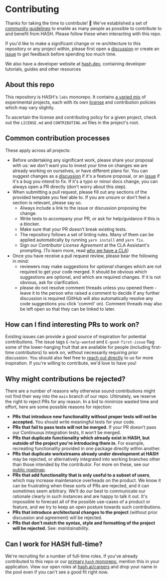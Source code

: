# Contributing

Thanks for taking the time to contribute! 🎉 We've established a set of [community guidelines](https://hash.ai/legal/trust-safety/community?utm_medium=organic&utm_source=github_readme_labs-repo_dot-github-contributing-guide) to enable as many people as possible to contribute to and benefit from HASH. Please follow these when interacting with this repo.

If you'd like to make a significant change or re-architecture to this repository or any project within, please first open a [discussion](https://github.com/hashintel/labs/discussions) or create an [issue](https://github.com/hashintel/labs/issues) to get feedback before spending too much time.

We also have a developer website at [hash.dev](https://hash.dev/?utm_medium=organic&utm_source=github_readme_labs-repo_dot-github-contributing-guide), containing developer tutorials, guides and other resources

## About this repo

This repository is HASH's `labs` monorepo. It contains [a varied mix](README.md) of experimental projects, each with its own [license](LICENSE.md) and contribution policies which may vary slightly.

To ascertain the license and contributing policy for a given project, check out the `LICENSE.md` and `CONTRIBUTING.md` files in the project's root.

## Common contribution processes

These apply across all projects:

- Before undertaking any significant work, please share your proposal with us: we don't want you to invest your time on changes we are already working on ourselves, or have different plans for. You can suggest changes as a [discussion](https://github.com/hashintel/labs/discussions) if it's a feature proposal, or an [issue](https://github.com/hashintel/labs/issues) if it's a bug you intend to fix. If it's a typo or minor docs change, you can always open a PR directly (don't worry about this step).
- When submitting a pull request, please fill out any sections of the provided template you feel able to. If you are unsure or don't feel a section is relevant, please say so.
  - Always include a link to the issue or discussion proposing the change.
  - Write tests to accompany your PR, or ask for help/guidance if this is a blocker.
  - Make sure that your PR doesn’t break existing tests.
  - The repository follows a set of linting rules. Many of them can be applied automatically by running `yarn install` and `yarn fix`.
  - Sign our _Contributor License Agreement_ at the CLA Assistant's prompting. (To learn more, read [why we have a CLA](https://hash.ai/legal/developers/contributing?utm_medium=organic&utm_source=github_readme_labs-repo_dot-github-contributing-guide))
- Once you have receive a pull request review, please bear the following in mind:
  - reviewers may make suggestions for _optional_ changes which are not required to get your code merged. It should be obvious which suggestions are optional, and which are required changes. If it is not obvious, ask for clarification.
  - please do not resolve comment threads unless you opened them - leave it to the person who raised a comment to decide if any further discussion is required (GitHub will also automatically resolve any code suggestions you click 'commit' on). Comment threads may also be left open so that they can be linked to later.

## How can I find interesting PRs to work on?

Existing issues can provide a good source of inspiration for potential contributions. The issue tags `E-help-wanted` and `E-good-first-issue` flag some of the lower-hanging fruit that are available for people (including first-time contributors) to work on, without necessarily requiring prior discussion. You should also feel free to [reach out directly](https://hash.ai/contact?utm_medium=organic&utm_source=github_readme_labs-repo_dot-github-contributing-guide) to us for more inspiration. If you're willing to contribute, we'd love to have you!

## Why might contributions be rejected?

There are a number of reasons why otherwise sound contributions might not find their way into the `main` branch of our repo. Ultimately, we reserve the right to reject PRs for any reason. In a bid to minimize wasted time and effort, here are some possible reasons for rejection:

- **PRs that introduce new functionality without proper tests will not be accepted.** You should write meaningful tests for your code.
- **PRs that fail to pass tests will not be merged.** If your PR doesn’t pass our Continuous Integration tests, it won’t be merged.
- **PRs that duplicate functionality which already exist in HASH, but outside of the project you're introducing them in.** For example, recreating functionality provided in one package directly within another.
- **PRs that duplicate workstreams already under development at HASH** may be rejected, or alternatively integrated into working branches other than those intended by the contributor. For more on these, see our [public roadmap](https://hash.dev/roadmap?utm_medium=organic&utm_source=github_readme_labs-repo_dot-github-contributing-guide).
- **PRs that add functionality that is only useful to a subset of users**, which may increase maintenance overheads on the product. We know it can be frustrating when these sorts of PRs are rejected, and it can sometimes seem arbitrary. We’ll do our best to communicate our rationale clearly in such instances and are happy to talk it out. It's impossible to forecast all of the possible use-cases of a product or feature, and we try to keep an open posture towards such contributions.
- **PRs that introduce architectural changes to the project** (without prior discussion and agreement) will be rejected.
- **PRs that don’t match the syntax, style and formatting of the project will be rejected.** See: _maintainability_.

## Can I work for HASH full-time?

We're recruiting for a number of full-time roles. If you've already contributed to this repo or our [primary `hash` monorepo](https://github.com/hashintel/hash), mention this in your application. View our open roles at [hash.ai/careers](https://hash.ai/careers?utm_medium=organic&utm_source=github_readme_labs-repo_dot-github-contributing-guide) and drop your name in the pool even if you can't see a good fit right now.
